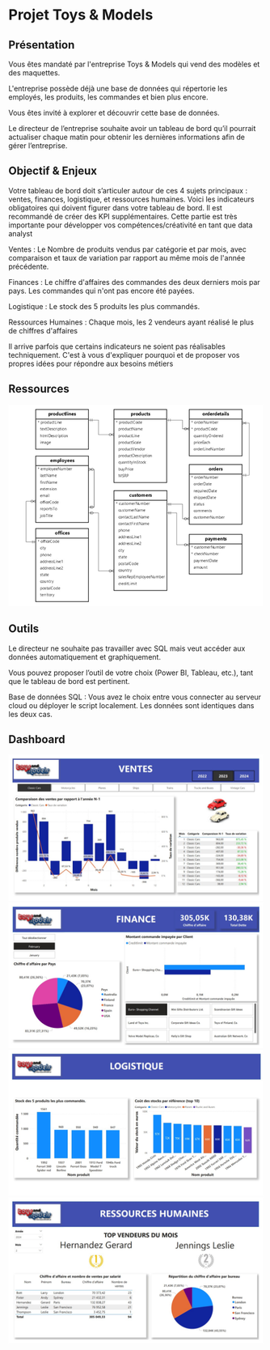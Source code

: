 # Projet Toys & Models

## Présentation

Vous êtes mandaté par l'entreprise Toys & Models qui vend des modèles et des maquettes.

L'entreprise possède déjà une base de données qui répertorie les employés, les produits, les commandes et bien plus encore.

Vous êtes invité à explorer et découvrir cette base de données.

Le directeur de l’entreprise souhaite avoir un tableau de bord qu’il pourrait actualiser chaque matin pour obtenir les dernières informations afin de gérer l’entreprise.

## Objectif & Enjeux 

Votre tableau de bord doit s’articuler autour de ces 4 sujets principaux : ventes, finances, logistique, et ressources humaines. Voici les indicateurs obligatoires qui doivent figurer dans votre tableau de bord. Il est recommandé de créer des KPI supplémentaires. Cette partie est très importante pour développer vos compétences/créativité en tant que data analyst

Ventes : Le Nombre de produits vendus par catégorie et par mois, avec comparaison et taux de variation par rapport au même mois de l'année précédente.

Finances : Le chiffre d'affaires des commandes des deux derniers mois par pays.
           Les commandes qui n'ont pas encore été payées.

Logistique : Le stock des 5 produits les plus commandés.

Ressources Humaines : Chaque mois, les 2 vendeurs ayant réalisé le plus de chiffres d'affaires

Il arrive parfois que certains indicateurs ne soient pas réalisables techniquement. C'est à vous d'expliquer pourquoi et de proposer vos propres idées pour répondre aux besoins métiers

## Ressources

![Schéma de la base de données](Schéma%20de%20la%20base%20de%20données.jpg)

## Outils 

Le directeur ne souhaite pas travailler avec SQL mais veut accéder aux données automatiquement et graphiquement.

Vous pouvez proposer l’outil de votre choix (Power BI, Tableau, etc.), tant que le tableau de bord est pertinent.

Base de données SQL : Vous avez le choix entre vous connecter au serveur cloud ou déployer le script localement. Les données sont identiques dans les deux cas.

## Dashboard

![Ventes](Ventes.jpg)
![Finance](Finance.jpg)
![Logistique](Logistique.jpg)
![Ressources Humaines](Ressources%20Humaines.jpg)




